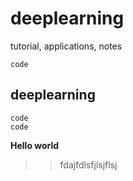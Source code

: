 # deeplearning
tutorial, applications, notes
```
code

```
## deeplearning

```
code
code
```

**Hello world**

>>fdajfdlsfjlsjflsj

